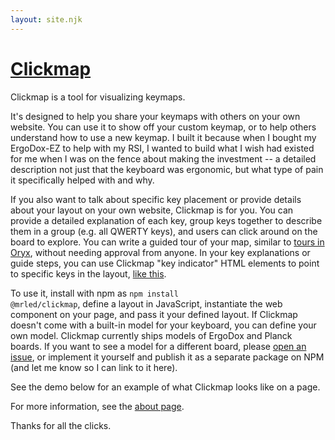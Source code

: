 ```yaml
---
layout: site.njk
---
```


# [Clickmap](/)

Clickmap is a tool for visualizing keymaps.

It's designed to help you share your keymaps with others on your own website. You can use it to show off your custom keymap, or to help others understand how to use a new keymap. I built it because when I bought my ErgoDox-EZ to help with my RSI, I wanted to build what I wish had existed for me when I was on the fence about making the investment -- a detailed description not just that the keyboard was ergonomic, but what type of pain it specifically helped with and why.

If you also want to talk about specific key placement or provide details about your layout on your own website, Clickmap is for you. You can provide a detailed explanation of each key, group keys together to describe them in a group (e.g. all QWERTY keys), and users can click around on the board to explore. You can write a guided tour of your map, similar to <a href="https://blog.zsa.io/2004-layout-tours/">tours in Oryx</a>, without needing approval from anyone. In your key explanations or guide steps, you can use Clickmap "key indicator" HTML elements to point to specific keys in the layout, <a href="/?clickmap-map=micah-ergodox&clickmap-key=l-f-8-9">like this</a>.

To use it, install with npm as <code>npm install @mrled/clickmap</code>, define a layout in JavaScript, instantiate the web component on your page, and pass it your defined layout. If Clickmap doesn't come with a built-in model for your keyboard, you can define your own model. Clickmap currently ships models of ErgoDox and Planck boards. If you want to see a model for a different board, please <a href="https://github.com/mrled/keymap.click/issues">open an issue</a>, or implement it yourself and publish it as a separate package on NPM (and let me know so I can link to it here).

See the demo below for an example of what Clickmap looks like on a page.

<div id="clickmap-container"></div>

For more information, see the [about page](/about).

Thanks for all the clicks.

<script type="module">
import {
  ClickmapUIElement,
  MicahErgodoxKeymap,
  ClickmapTitleScreenKeymap,
  ClickmapTitleScreenKeymapManyLayer,
  ClickmapTitleScreenKeymapOldVersion
} from "/clickmap.js";

let clickmapContainer = document.querySelector("#clickmap-container")

clickmapContainer.appendChild(document.createElement("hr"));

let clickmapUi = document.createElement(ClickmapUIElement.elementName);
clickmapUi.setAttribute("id", "clickmap-title");
clickmapUi.setModelsAndMaps([
  ClickmapTitleScreenKeymap,
  MicahErgodoxKeymap,
]);
clickmapUi.setAttribute("keymap-id", "title-screen-map");
clickmapUi.setAttribute("query-prefix", "clickmap");
clickmapContainer.appendChild(clickmapUi);

clickmapContainer.appendChild(document.createElement("hr"));
</script>
